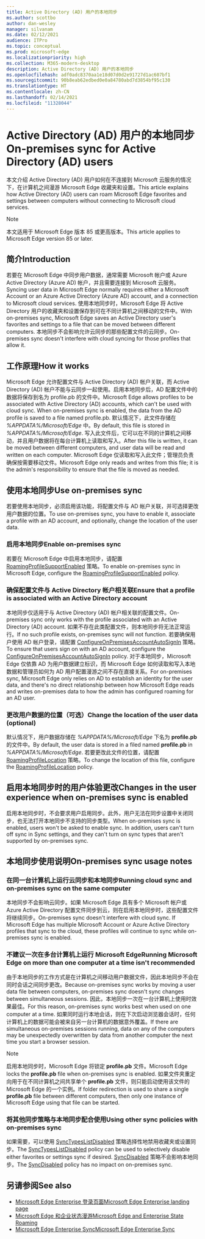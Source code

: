 ```yaml
---
title: Active Directory (AD) 用户的本地同步
ms.author: scottbo
author: dan-wesley
manager: silvanam
ms.date: 02/12/2021
audience: ITPro
ms.topic: conceptual
ms.prod: microsoft-edge
ms.localizationpriority: high
ms.collection: M365-modern-desktop
description: Active Directory (AD) 用户的本地同步
ms.openlocfilehash: adf0adc8370aa1e18d07d0d2e91727d1ac607bf1
ms.sourcegitcommit: 90b8eab62edbed0e0a84780abd7d3854bf95c130
ms.translationtype: HT
ms.contentlocale: zh-CN
ms.lasthandoff: 02/14/2021
ms.locfileid: "11328044"
---
```

# <span data-ttu-id="d5abd-103">Active Directory (AD) 用户的本地同步</span><span class="sxs-lookup"><span data-stu-id="d5abd-103">On-premises sync for Active Directory (AD) users</span></span>

<span data-ttu-id="d5abd-104">本文介绍 Active Directory (AD) 用户如何在不连接到 Microsoft 云服务的情况下，在计算机之间漫游 Microsoft Edge 收藏夹和设置。</span><span class="sxs-lookup"><span data-stu-id="d5abd-104">This article explains how Active Directory (AD) users can roam Microsoft Edge favorites and settings between computers without connecting to Microsoft cloud services.</span></span>

> [!NOTE]
> <span data-ttu-id="d5abd-105">本文适用于 Microsoft Edge 版本 85 或更高版本。</span><span class="sxs-lookup"><span data-stu-id="d5abd-105">This article applies to Microsoft Edge version 85 or later.</span></span>

## <span data-ttu-id="d5abd-106">简介</span><span class="sxs-lookup"><span data-stu-id="d5abd-106">Introduction</span></span>

<span data-ttu-id="d5abd-107">若要在 Microsoft Edge 中同步用户数据，通常需要 Microsoft 帐户或 Azure Active Directory (Azure AD) 帐户，并且需要连接到 Microsoft 云服务。</span><span class="sxs-lookup"><span data-stu-id="d5abd-107">Syncing user data in Microsoft Edge normally requires either a Microsoft Account or an Azure Active Directory (Azure AD) account, and a connection to Microsoft cloud services.</span></span> <span data-ttu-id="d5abd-108">使用本地同步时，Microsoft Edge 将 Active Directory 用户的收藏夹和设置保存到可在不同计算机之间移动的文件中。</span><span class="sxs-lookup"><span data-stu-id="d5abd-108">With on-premises sync, Microsoft Edge saves an Active Directory user's favorites and settings to a file that can be moved between different computers.</span></span> <span data-ttu-id="d5abd-109">本地同步不会影响允许云同步的那些配置文件的云同步。</span><span class="sxs-lookup"><span data-stu-id="d5abd-109">On-premises sync doesn't interfere with cloud syncing for those profiles that allow it.</span></span>

## <span data-ttu-id="d5abd-110">工作原理</span><span class="sxs-lookup"><span data-stu-id="d5abd-110">How it works</span></span>

<span data-ttu-id="d5abd-111">Microsoft Edge 允许配置文件与 Active Directory (AD) 帐户关联，而 Active Directory (AD) 帐户不能与云同步一起使用。启用本地同步后，AD 配置文件中的数据将保存到名为 profile.pb 的文件中。</span><span class="sxs-lookup"><span data-stu-id="d5abd-111">Microsoft Edge allows profiles to be associated with Active Directory (AD) accounts, which can't be used with cloud sync. When on-premises sync is enabled, the data from the AD profile is saved to a file named profile.pb.</span></span> <span data-ttu-id="d5abd-112">默认情况下，此文件存储在 *%APPDATA%/Microsoft/Edge* 中。</span><span class="sxs-lookup"><span data-stu-id="d5abd-112">By default, this file is stored in *%APPDATA%/Microsoft/Edge*.</span></span> <span data-ttu-id="d5abd-113">写入此文件后，它可以在不同的计算机之间移动，并且用户数据将在每台计算机上读取和写入。</span><span class="sxs-lookup"><span data-stu-id="d5abd-113">After this file is written, it can be moved between different computers, and user data will be read and written on each computer.</span></span> <span data-ttu-id="d5abd-114">Microsoft Edge 仅读取和写入此文件；管理员负责确保按需要移动文件。</span><span class="sxs-lookup"><span data-stu-id="d5abd-114">Microsoft Edge only reads and writes from this file; it is the admin's responsibility to ensure that the file is moved as needed.</span></span>

## <span data-ttu-id="d5abd-115">使用本地同步</span><span class="sxs-lookup"><span data-stu-id="d5abd-115">Use on-premises sync</span></span>

<span data-ttu-id="d5abd-116">若要使用本地同步，必须启用该功能，将配置文件与 AD 帐户关联，并可选择更改用户数据的位置。</span><span class="sxs-lookup"><span data-stu-id="d5abd-116">To use on-premises sync, you have to enable it, associate a profile with an AD account, and optionally, change the location of the user data.</span></span>

### <span data-ttu-id="d5abd-117">启用本地同步</span><span class="sxs-lookup"><span data-stu-id="d5abd-117">Enable on-premises sync</span></span>

<span data-ttu-id="d5abd-118">若要在 Microsoft Edge 中启用本地同步，请配置 [RoamingProfileSupportEnabled](https://docs.microsoft.com/DeployEdge/microsoft-edge-policies#roamingprofilesupportenabled) 策略。</span><span class="sxs-lookup"><span data-stu-id="d5abd-118">To enable on-premises sync in Microsoft Edge, configure the [RoamingProfileSupportEnabled](https://docs.microsoft.com/DeployEdge/microsoft-edge-policies#roamingprofilesupportenabled) policy.</span></span>

### <span data-ttu-id="d5abd-119">确保配置文件与 Active Directory 帐户相关联</span><span class="sxs-lookup"><span data-stu-id="d5abd-119">Ensure that a profile is associated with an Active Directory account</span></span>

<span data-ttu-id="d5abd-120">本地同步仅适用于与 Active Directory (AD) 帐户相关联的配置文件。</span><span class="sxs-lookup"><span data-stu-id="d5abd-120">On-premises sync only works with the profile associated with an Active Directory (AD) account.</span></span> <span data-ttu-id="d5abd-121">如果不存在此类配置文件，则本地同步将无法正常运行。</span><span class="sxs-lookup"><span data-stu-id="d5abd-121">If no such profile exists, on-premises sync will not function.</span></span> <span data-ttu-id="d5abd-122">若要确保用户使用 AD 帐户登录，请配置 [ConfigureOnPremisesAccountAutoSignIn](https://docs.microsoft.com/DeployEdge/microsoft-edge-policies#configureonpremisesaccountautosignin) 策略。</span><span class="sxs-lookup"><span data-stu-id="d5abd-122">To ensure that users sign on with an AD account, configure the [ConfigureOnPremisesAccountAutoSignIn](https://docs.microsoft.com/DeployEdge/microsoft-edge-policies#configureonpremisesaccountautosignin) policy.</span></span> <span data-ttu-id="d5abd-123">对于本地同步，Microsoft Edge 仅依靠 AD 为用户数据建立标识，而 Microsoft Edge 如何读取和写入本地数据和管理员如何为 AD 用户配置漫游之间不存在直接关系。</span><span class="sxs-lookup"><span data-stu-id="d5abd-123">For on-premises sync, Microsoft Edge only relies on AD to establish an identity for the user data, and there's no direct relationship between how Microsoft Edge reads and writes on-premises data to how the admin has configured roaming for an AD user.</span></span>

### <span data-ttu-id="d5abd-124">更改用户数据的位置（可选）</span><span class="sxs-lookup"><span data-stu-id="d5abd-124">Change the location of the user data (optional)</span></span>

<span data-ttu-id="d5abd-125">默认情况下，用户数据存储在 *%APPDATA%/Microsoft/Edge* 下名为 **profile.pb** 的文件中。</span><span class="sxs-lookup"><span data-stu-id="d5abd-125">By default, the user data is stored in a filed named **profile.pb** in *%APPDATA%/Microsoft/Edge*.</span></span> <span data-ttu-id="d5abd-126">若要更改此文件的位置，请配置 [RoamingProfileLocation](https://docs.microsoft.com/DeployEdge/microsoft-edge-policies#roamingprofilelocation) 策略。</span><span class="sxs-lookup"><span data-stu-id="d5abd-126">To change the location of this file, configure the [RoamingProfileLocation](https://docs.microsoft.com/DeployEdge/microsoft-edge-policies#roamingprofilelocation) policy.</span></span>

## <span data-ttu-id="d5abd-127">启用本地同步时的用户体验更改</span><span class="sxs-lookup"><span data-stu-id="d5abd-127">Changes in the user experience when on-premises sync is enabled</span></span>

<span data-ttu-id="d5abd-128">启用本地同步时，不会要求用户启用同步。此外，用户无法在同步设置中关闭同步，也无法打开本地同步不支持的同步类型。</span><span class="sxs-lookup"><span data-stu-id="d5abd-128">When on-premises sync is enabled, users won't be asked to enable sync. In addition, users can't turn off sync in Sync settings, and they can't turn on sync types that aren't supported by on-premises sync.</span></span>

## <span data-ttu-id="d5abd-129">本地同步使用说明</span><span class="sxs-lookup"><span data-stu-id="d5abd-129">On-premises sync usage notes</span></span>

### <span data-ttu-id="d5abd-130">在同一台计算机上运行云同步和本地同步</span><span class="sxs-lookup"><span data-stu-id="d5abd-130">Running cloud sync and on-premises sync on the same computer</span></span>

<span data-ttu-id="d5abd-131">本地同步不会影响云同步。如果 Microsoft Edge 具有多个 Microsoft 帐户或 Azure Active Directory 配置文件同步到云，则在启用本地同步时，这些配置文件将继续同步。</span><span class="sxs-lookup"><span data-stu-id="d5abd-131">On-premises sync doesn't interfere with cloud sync. If Microsoft Edge has multiple Microsoft Account or Azure Active Directory profiles that sync to the cloud, these profiles will continue to sync while on-premises sync is enabled.</span></span>

### <span data-ttu-id="d5abd-132">不建议一次在多台计算机上运行 Microsoft Edge</span><span class="sxs-lookup"><span data-stu-id="d5abd-132">Running Microsoft Edge on more than one computer at a time isn't recommended</span></span>

<span data-ttu-id="d5abd-133">由于本地同步的工作方式是在计算机之间移动用户数据文件，因此本地同步不会在同时会话之间同步更改。</span><span class="sxs-lookup"><span data-stu-id="d5abd-133">Because on-premises sync works by moving a user data file between computers, on-premises sync doesn't sync changes between simultaneous sessions.</span></span> <span data-ttu-id="d5abd-134">因此，本地同步一次在一台计算机上使用时效果最佳。</span><span class="sxs-lookup"><span data-stu-id="d5abd-134">For this reason, on-premises sync works best when used on one computer at a time.</span></span> <span data-ttu-id="d5abd-135">如果同时运行本地会话，则在下次启动浏览器会话时，任何计算机上的数据可能会被来自另一台计算机的数据意外覆盖。</span><span class="sxs-lookup"><span data-stu-id="d5abd-135">If there are simultaneous on-premises sessions running, data on any of the computers may be unexpectedly overwritten by data from another computer the next time you start a browser session.</span></span>

> [!NOTE]
> <span data-ttu-id="d5abd-136">启用本地同步时，Microsoft Edge 将锁定 **profile.pb** 文件。</span><span class="sxs-lookup"><span data-stu-id="d5abd-136">Microsoft Edge locks the **profile.pb** file when on-premises sync is enabled.</span></span> <span data-ttu-id="d5abd-137">如果文件夹重定向用于在不同计算机之间共享单个 **profile.pb** 文件，则只能启动使用该文件的 Microsoft Edge 的一个实例。</span><span class="sxs-lookup"><span data-stu-id="d5abd-137">If folder redirection is used to share a single **profile.pb** file between different computers, then only one instance of Microsoft Edge using that file can be started.</span></span>

### <span data-ttu-id="d5abd-138">将其他同步策略与本地同步配合使用</span><span class="sxs-lookup"><span data-stu-id="d5abd-138">Using other sync policies with on-premises sync</span></span>

<span data-ttu-id="d5abd-139">如果需要，可以使用 [SyncTypesListDisabled](https://docs.microsoft.com/DeployEdge/microsoft-edge-policies#synctypeslistdisabled) 策略选择性地禁用收藏夹或设置同步。</span><span class="sxs-lookup"><span data-stu-id="d5abd-139">The [SyncTypesListDisabled](https://docs.microsoft.com/DeployEdge/microsoft-edge-policies#synctypeslistdisabled) policy can be used to selectively disable either favorites or settings sync if desired.</span></span> <span data-ttu-id="d5abd-140">[SyncDisabled](https://docs.microsoft.com/DeployEdge/microsoft-edge-policies#syncdisabled) 策略不会影响本地同步。</span><span class="sxs-lookup"><span data-stu-id="d5abd-140">The [SyncDisabled](https://docs.microsoft.com/DeployEdge/microsoft-edge-policies#syncdisabled) policy has no impact on on-premises sync.</span></span>

## <span data-ttu-id="d5abd-141">另请参阅</span><span class="sxs-lookup"><span data-stu-id="d5abd-141">See also</span></span>

- [<span data-ttu-id="d5abd-142">Microsoft Edge Enterprise 登录页面</span><span class="sxs-lookup"><span data-stu-id="d5abd-142">Microsoft Edge Enterprise landing page</span></span>](https://aka.ms/EdgeEnterprise)
- [<span data-ttu-id="d5abd-143">Microsoft Edge 和企业状态漫游</span><span class="sxs-lookup"><span data-stu-id="d5abd-143">Microsoft Edge and Enterprise State Roaming</span></span>](microsoft-edge-enterprise-state-roaming.md)
- [<span data-ttu-id="d5abd-144">Microsoft Edge Enterprise Sync</span><span class="sxs-lookup"><span data-stu-id="d5abd-144">Microsoft Edge Enterprise Sync</span></span>](microsoft-edge-enterprise-sync.md)
